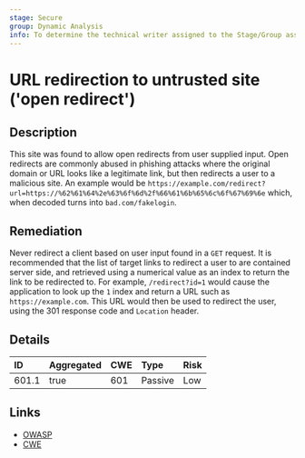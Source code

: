 ```yaml
---
stage: Secure
group: Dynamic Analysis
info: To determine the technical writer assigned to the Stage/Group associated with this page, see https://about.gitlab.com/handbook/engineering/ux/technical-writing/#assignments
---
```


# URL redirection to untrusted site ('open redirect')

## Description

This site was found to allow open redirects from user supplied input. Open redirects are commonly
abused in phishing attacks where the original domain or URL looks like a legitimate link, but then
redirects a user to a malicious site. An example would be
`https://example.com/redirect?url=https://%62%61%64%2e%63%6f%6d%2f%66%61%6b%65%6c%6f%67%69%6e` which,
when decoded turns into `bad.com/fakelogin`.

## Remediation

Never redirect a client based on user input found in a `GET` request. It is recommended that the list
of target links to redirect a user to are contained server side, and retrieved using a numerical value
as an index to return the link to be redirected to. For example, `/redirect?id=1` would cause the
application to look up the `1` index and return a URL such as `https://example.com`. This URL would
then be used to redirect the user, using the 301 response code and `Location` header.

## Details

| ID | Aggregated | CWE | Type | Risk |
|:---|:--------|:--------|:--------|:--------|
| 601.1 | true | 601 | Passive | Low |

## Links

- [OWASP](https://owasp.org/www-project-cheat-sheets/cheatsheets/Unvalidated_Redirects_and_Forwards_Cheat_Sheet.html)
- [CWE](https://cwe.mitre.org/data/definitions/601.html)
